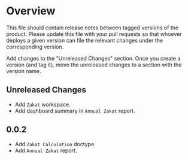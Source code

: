 # Overview

This file should contain release notes between tagged versions of the product. Please update this file with your pull
requests so that whoever deploys a given version can file the relevant changes under the corresponding version.

Add changes to the "Unreleased Changes" section. Once you create a version (and tag it), move the unreleased changes
to a section with the version name.

## Unreleased Changes

* Add `Zakat` workspace.
* Add dashboard summary in `Annual Zakat` report.

## 0.0.2

* Add `Zakat Calculation` doctype.
* Add `Annual Zakat` report.
